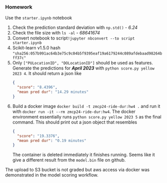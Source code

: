 ### Homework
Use the `starter.ipynb` notebook
1. Check the prediction standard deviation with `np.std()` - *6.24*
2. Check the file size with `ls -al` - *68641674*
3. Convert notebook to script`!jupyter nbconvert --to script starter.ipynb`
4. Scikit-learn v1.5.0 hash `"sha256:057b991ac64b3e75c9c04b5f9395eaf19a6179244c089afdebaad98264bff37c"`
5. Only `["PULocationID", "DOLocationID"]` should be used as features. Generate the predictions for ***April 2023*** with `python score.py yellow 2023 4`. It should return a json like
    ```json
    {
      "score": "8.4396",
      "mean pred dur": "14.29 minutes"
    }
    ```
6. Build a docker image `docker build -t zmcp24-ride-dur:hw4 .` and run it with `docker run -it --rm zmcp24-ride-dur:hw4`. The docker environment essentially runs `python score.py yellow 2023 5` as the final command. This should print out a json object that resembles
    ```json
    {
      "score": "19.3376",
      "mean pred dur": "0.19 minutes"
    }
    ```
    The container is deleted immediately it finishes running. Seems like it give a different result from the `model.bin` file on github.

The upload to S3 bucket is not graded but aws access via docker was demonstrated in the model scoring workflow.